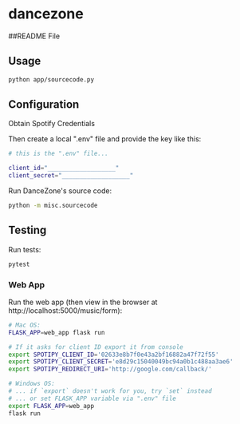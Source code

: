 # dancezone

##README File

## Usage

```sh
python app/sourcecode.py
```

## Configuration


Obtain Spotify Credentials

Then create a local ".env" file and provide the key like this:

```sh
# this is the ".env" file...

client_id="___________________"
client_secret="___________________"
```

Run DanceZone's source code:

```sh
python -m misc.sourcecode
```

## Testing

Run tests:

```sh
pytest
```

### Web App

Run the web app (then view in the browser at http://localhost:5000/music/form):

```sh
# Mac OS:
FLASK_APP=web_app flask run

# If it asks for client ID export it from console
export SPOTIPY_CLIENT_ID='02633e8b7f0e43a2bf16882a47f72f55'
export SPOTIPY_CLIENT_SECRET='e8d29c15040049bc94a0b1c488aa3ae6'
export SPOTIPY_REDIRECT_URI='http://google.com/callback/'

# Windows OS:
# ... if `export` doesn't work for you, try `set` instead
# ... or set FLASK_APP variable via ".env" file
export FLASK_APP=web_app
flask run
```
